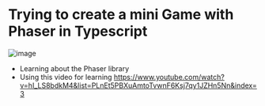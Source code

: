 # Trying to create a mini Game with Phaser in Typescript 
![image](https://github.com/user-attachments/assets/372290d8-c99d-4006-95e5-d7f09c013bf8)



- Learning about the Phaser library
- Using this video for learning https://www.youtube.com/watch?v=hI_LS8bdkM4&list=PLnEt5PBXuAmtoTvwnF6Ksj7qy1JZHn5Nn&index=3
